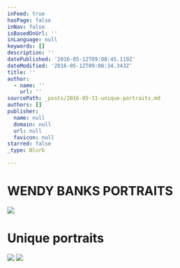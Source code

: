 ```yaml
---
inFeed: true
hasPage: false
inNav: false
isBasedOnUrl: ''
inLanguage: null
keywords: []
description: ''
datePublished: '2016-05-12T09:08:45.119Z'
dateModified: '2016-05-12T09:08:34.343Z'
title: ''
author:
  - name: ''
    url: ''
sourcePath: _posts/2016-05-11-unique-portraits.md
authors: []
publisher:
  name: null
  domain: null
  url: null
  favicon: null
starred: false
_type: Blurb

---
```

# WENDY BANKS PORTRAITS
![](https://s3-us-west-2.amazonaws.com/the-grid-img/p/aa31e170ed50453b3163a1a6c7fa25c1159acb96.jpg)

# Unique portraits
![](https://s3-us-west-2.amazonaws.com/the-grid-img/p/979004e7437a0bd2c93570c241c879251b2d1bc3.jpg)
![](https://s3-us-west-2.amazonaws.com/the-grid-img/p/c7aeb490328f84c3a438a1bf6f6f0608b0ca8115.jpg)